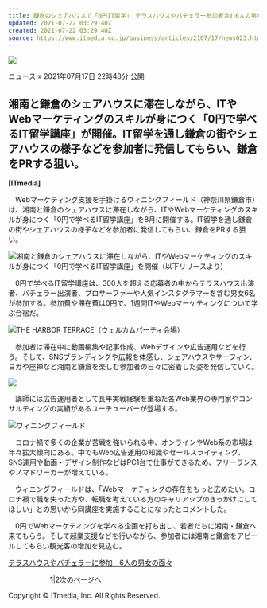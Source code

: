 ```yaml
---
title: 鎌倉のシェアハウスで「0円IT留学」　テラスハウスやバチェラー参加者含む6人の男女が参加
updated: 2021-07-22 03:29:40Z
created: 2021-07-22 03:29:40Z
source: https://www.itmedia.co.jp/business/articles/2107/17/news023.html
---
```


[![](https://image.itmedia.co.jp/business/images/articleHeader/kw_3minutesbiz.png)](https://www.itmedia.co.jp/business/subtop/3biz/)

ニュース
»  2021年07月17日 22時48分 公開

## 湘南と鎌倉のシェアハウスに滞在しながら、ITやWebマーケティングのスキルが身につく「0円で学べるIT留学講座」が開催。IT留学を通し鎌倉の街やシェアハウスの様子などを参加者に発信してもらい、鎌倉をPRする狙い。

**[ITmedia]**

　Webマーケティング支援を手掛けるウィニングフィールド（神奈川県鎌倉市）は、湘南と鎌倉のシェアハウスに滞在しながら、ITやWebマーケティングのスキルが身につく「0円で学べるIT留学講座」を8月に開催する。IT留学を通し鎌倉の街やシェアハウスの様子などを参加者に発信してもらい、鎌倉をPRする狙い。

[![](https://image.itmedia.co.jp/business/articles/2107/17/dk_zero0.jpg)](https://image.itmedia.co.jp/l/im/business/articles/2107/17/l_dk_zero0.jpg)湘南と鎌倉のシェアハウスに滞在しながら、ITやWebマーケティングのスキルが身につく「0円で学べるIT留学講座」を開催（以下リリースより）

　0円で学べるIT留学講座は、300人を超える応募者の中からテラスハウス出演者、バチェラー出演者、プロサーファーや人気インスタグラマーを含む男女6名が参加する。参加費や滞在費は0円で、1週間ITやWebマーケティングについて学ぶ合宿だ。

[![](https://image.itmedia.co.jp/business/articles/2107/17/dk_zero1.jpg)](https://image.itmedia.co.jp/l/im/business/articles/2107/17/l_dk_zero1.jpg)THE HARBOR TERRACE（ウェルカムパーティ会場）

　参加者は滞在中に動画編集や記事作成、Webデザインや広告運用などを行う。そして、SNSブランディングや広報を体感し、シェアハウスやサーフィン、ヨガや座禅など湘南と鎌倉を楽しむ参加者の日々に密着した姿を発信していく。

[![](https://image.itmedia.co.jp/business/articles/2107/17/dk_zero2.jpg)](https://image.itmedia.co.jp/l/im/business/articles/2107/17/l_dk_zero2.jpg)

　講師には広告運用者として長年実戦経験を重ねた各Web業界の専門家やコンサルティングの実績があるユーチューバーが登場する。

[![](https://image.itmedia.co.jp/business/articles/2107/17/dk_zero3.jpg)](https://image.itmedia.co.jp/l/im/business/articles/2107/17/l_dk_zero3.jpg)ウィニングフィールド

　コロナ禍で多くの企業が苦戦を強いられる中、オンラインやWeb系の市場は年々拡大傾向にある。中でもWeb広告運用の知識やセールスライティング、SNS運用や動画・デザイン制作などはPC1台で仕事ができるため、フリーランスやノマドワーカーが増えている。

　ウィニングフィールドは、「Webマーケティングの存在をもっと広めたい。コロナ禍で職を失った方や、転職を考えている方のキャリアップのきっかけにしてほしい」との思いから同講座を実施することになったとコメントした。

　0円でWebマーケティングを学べる企画を打ち出し、若者たちに湘南・鎌倉へ来てもらう。そして起業支援などを行いながら、参加者には湘南と鎌倉をアピールしてもらい観光客の増加を見込む。

[テラスハウスやバチェラーに参加　6人の男女の面々](https://www.itmedia.co.jp/business/articles/2107/17/news023_2.html)

　　　　　　**1**|[2](https://www.itmedia.co.jp/business/articles/2107/17/news023_2.html)[次のページへ](https://www.itmedia.co.jp/business/articles/2107/17/news023_2.html)

Copyright © ITmedia, Inc. All Rights Reserved.